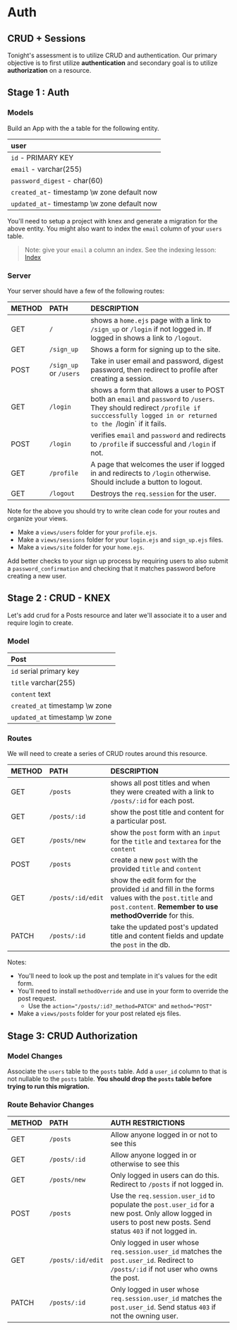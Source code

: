 # Auth 
## CRUD + Sessions

Tonight's assessment is to utilize CRUD and authentication. Our primary objective is to first utilize **authentication** and secondary goal is to utilize **authorization** on a resource.

## Stage 1 : Auth

### Models

Build an App with the a table for the following entity.

| user |
| :--- |
| `id` - PRIMARY KEY |
| `email` - varchar(255) |
| `password_digest` - char(60) |
| `created_at`- timestamp \w zone default now | 
| `updated_at`- timestamp \w zone default now |

You'll need to setup a project with knex and generate a migration for the above entity. You might also want to index the `email` column of your `users` table.

> Note: give your `email` a column an index. See the indexing lesson: [Index](https://learn.galvanize.com/cohorts/209/units/2495/content_files/1170)

### Server

Your server should have a few of the following routes:

| METHOD | PATH | DESCRIPTION |
| :--- | :--- | :--- |
| GET | `/` | shows a `home.ejs` page with a link to `/sign_up` or `/login` if not logged in. If logged in shows a link to `/logout`. |
| GET | `/sign_up` | Shows a form for signing up to the site. |
| POST | `/sign_up` or `/users` | Take in user email and password, digest password, then redirect to profile after creating a session. |
| GET | `/login` | shows a form that allows a user to POST both an `email` and `password` to `/users`. They should redirect `/profile if succcessfully logged in or returned to the `/login` if it fails. |
| POST | `/login` | verifies `email` and `password` and redirects to `/profile` if successful and `/login` if not. |
| GET |  `/profile` | A page that welcomes the user if logged in and redirects to `/login` otherwise. Should include a button to logout. |
| GET | `/logout` | Destroys the `req.session` for the user. |


Note for the above you should try to write clean code for your routes and organize your views.

* Make a `views/users` folder for your `profile.ejs`.
* Make a `views/sessions` folder for your `login.ejs` and `sign_up.ejs` files.
* Make a `views/site` folder for your `home.ejs`.

Add better checks to your sign up process by requiring users to also submit a `password_confirmation` and checking that it matches password before creating a new user.

## Stage 2 : CRUD - KNEX

Let's add crud for a Posts resource and later we'll associate it to a user and require login to create.

### Model

| Post |
| :--- |
| `id` serial primary key |
| `title` varchar(255) | 
| `content` text |
| `created_at` timestamp \w zone |
| `updated_at` timestamp \w zone |


### Routes

We will need to create a series of CRUD routes around this resource.

| METHOD | PATH | DESCRIPTION |
| :--- | :--- | :--- |
| GET | `/posts` | shows all post titles and when they were created with a link to `/posts/:id` for each post. |
| GET | `/posts/:id` | show the post title and content for a particular post. |
| GET | `/posts/new` | show the `post` form with an `input` for the `title` and `textarea` for the `content` |
| POST | `/posts` | create a new `post` with the provided `title` and `content` |
| GET | `/posts/:id/edit` | show the edit form for the provided `id` and fill in the forms values with the `post.title` and `post.content`. **Remember to use methodOverride** for this. |
| PATCH | `/posts/:id` | take the updated post's updated title and content fields and update the `post` in the db. |


Notes:

* You'll need to look up the post and template in it's values for the edit form.
* You'll need to install `methodOverride` and use in your form to override the post request.
  * Use the `action="/posts/:id?_method=PATCH"` and `method="POST"`
* Make a `views/posts` folder for your post related ejs files.
  
  
## Stage 3: CRUD Authorization

### Model Changes

Associate the `users` table to the `posts` table. Add a `user_id` column to that is not nullable to the `posts` table. **You should  drop the `posts` table before trying to run this migration.**

### Route Behavior Changes

| METHOD | PATH | AUTH RESTRICTIONS |
| :--- | :--- | :--- |
| GET | `/posts` | Allow anyone logged in or not to see this |
| GET | `/posts/:id` | Allow anyone logged in or otherwise to see this |
| GET | `/posts/new` | Only logged in users can do this. Redirect to `/posts` if not logged in. |
| POST | `/posts` | Use the `req.session.user_id` to populate the `post.user_id` for a new post. Only allow logged in users to post new posts. Send status `403` if not logged in. |
| GET | `/posts/:id/edit` | Only logged in user whose `req.session.user_id` matches the `post.user_id`. Redirect to `/posts/:id` if not user who owns the post. |
| PATCH | `/posts/:id` | Only logged in user whose `req.session.user_id` matches the `post.user_id`. Send status `403` if not the owning user. |

